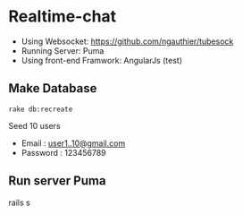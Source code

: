 Realtime-chat
======
* Using Websocket: https://github.com/ngauthier/tubesock
* Running Server:  Puma
* Using front-end Framwork: AngularJs (test)

## Make Database

```
rake db:recreate
```

Seed 10 users
* Email : user1..10@gmail.com
* Password : 123456789


## Run server Puma

rails s
